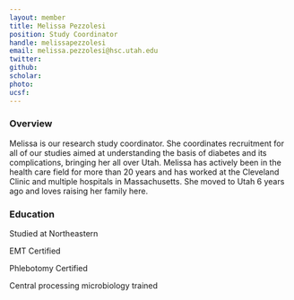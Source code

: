 ```yaml
---
layout: member
title: Melissa Pezzolesi
position: Study Coordinator
handle: melissapezzolesi
email: melissa.pezzolesi@hsc.utah.edu
twitter: 
github: 
scholar: 
photo: 
ucsf: 
---
```


### Overview
Melissa is our research study coordinator. She coordinates recruitment for all of our studies aimed at understanding the basis of diabetes and its complications, bringing her all over Utah. Melissa has actively been in the health care field for more than 20 years and has worked at the Cleveland Clinic and multiple hospitals in Massachusetts.  She moved to Utah 6 years ago and loves raising her family here.
### Education
Studied at Northeastern

EMT Certified

Phlebotomy Certified 

Central processing microbiology trained
